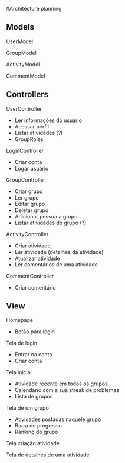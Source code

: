 #Architecture planning

## Models

UserModel

GroupModel

ActivityModel

CommentModel

## Controllers
UserController
 - Ler informações do usuário
 - Acessar perfil
 - Listar atividades (?)
 - GroupRoles

LoginController
 - Criar conta
 - Logar usuário

GroupController
 - Criar grupo
 - Ler grupo
 - Editar grupo
 - Deletar grupo
 - Adicionar pessoa a grupo
 - Listar atividades do grupo (?)

ActivityController
 - Criar atividade
 - Ler atividade (detalhes da atividade)
 - Atualizar atividade
 - Ler comentários de uma atividade

CommentController
 - Criar comentário


## View
Homepage 
 - Botão para login

Tela de login 
 - Entrar na conta
 - Criar conta

Tela inicial 
 - Atividade recente em todos os grupos
 - Calendário com a sua streak de problemas
 - Lista de grupos

Tela de um grupo
 - Atividades postadas naquele grupo
 - Barra de progresso
 - Ranking do grupo

Tela criação atividade

Tela de detalhes de uma atividade


